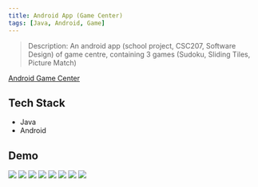 ```yaml
---
title: Android App (Game Center)
tags: [Java, Android, Game]
---
```


> Description: An android app (school project, CSC207, Software Design) of game centre, containing 3 games (Sudoku, Sliding Tiles, Picture Match)

[Android Game Center](https://github.com/HuakunShen/AndroidApp_Game_Centre)

## Tech Stack

- Java
- Android

## Demo
<div class="grid grid-cols-3 agp-4">
    <img src="https://github.com/HuakunShen/AndroidApp_Game_Centre/raw/master/readme_img/login_page" />
    <img src="https://github.com/HuakunShen/AndroidApp_Game_Centre/raw/master/readme_img/sliding_tiles" />
    <img src="https://github.com/HuakunShen/AndroidApp_Game_Centre/raw/master/readme_img/sliding_tiles_5x5" />
    <img src="https://github.com/HuakunShen/AndroidApp_Game_Centre/raw/master/readme_img/sudoku" />
    <img src="https://github.com/HuakunShen/AndroidApp_Game_Centre/raw/master/readme_img/sudoku_normal" />
    <img src="https://github.com/HuakunShen/AndroidApp_Game_Centre/raw/master/readme_img/picture_match" />
    <img src="https://github.com/HuakunShen/AndroidApp_Game_Centre/raw/master/readme_img/picture_match_6x6" />
    <img src="https://github.com/HuakunShen/AndroidApp_Game_Centre/raw/master/readme_img/scoreboard_display2" />
</div>